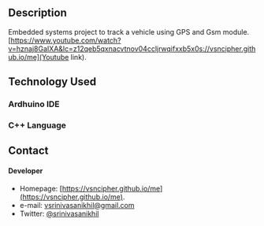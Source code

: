 ## Description
Embedded systems project to track a vehicle using GPS and Gsm module.[https://www.youtube.com/watch?v=hznaj8GaIXA&lc=z12qeb5qxnacvtnov04ccljrwqifxxb5x0s://vsncipher.github.io/me](Youtube link).

## Technology Used
### Ardhuino IDE
### C++ Language




## Contact
#### Developer
* Homepage: [https://vsncipher.github.io/me](https://vsncipher.github.io/me).
* e-mail: vsrinivasanikhil@gmail.com
* Twitter: [@srinivasanikhil](https://twitter.com/srinivasanikhil "twitterhandle on twitter")
